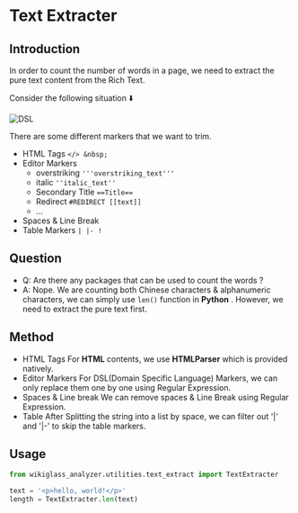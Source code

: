 # Text Extracter

## Introduction

In order to count the number of words in a page, we need to extract the pure text content from the Rich Text.

Consider the following situation :arrow_down:

![DSL](https://user-images.githubusercontent.com/10103993/50403170-5e1f8d80-07d7-11e9-91d0-10cfb75fc9da.png)

There are some different markers that we want to trim.
- HTML Tags `</> &nbsp;`
- Editor Markers
  - overstriking `'''overstriking_text'''`
  - italic `''italic_text''`
  - Secondary Title `==Title==`
  - Redirect `#REDIRECT [[text]]`
  - ...
- Spaces & Line Break
- Table Markers `| |- !`

## Question

- Q: Are there any packages that can be used to count the words ?
- A: Nope. We are counting both Chinese characters & alphanumeric characters, we can simply use `len()` function in **Python** . However, we need to extract the pure text first.

## Method

- HTML Tags
  For **HTML** contents, we use **HTMLParser** which is provided natively.
- Editor Markers
  For DSL(Domain Specific Language) Markers, we can only replace them one by one using Regular Expression.
- Spaces & Line break
  We can remove spaces & Line Break using Regular Expression.
- Table
  After Splitting the string into a list by space, we can filter out '|' and '|-' to skip the table markers.

## Usage

```python
from wikiglass_analyzer.utilities.text_extract import TextExtracter

text = '<p>hello, world!</p>'
length = TextExtracter.len(text)
```
